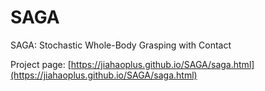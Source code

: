 # SAGA
SAGA: Stochastic Whole-Body Grasping with Contact

Project page: [https://jiahaoplus.github.io/SAGA/saga.html](https://jiahaoplus.github.io/SAGA/saga.html)
